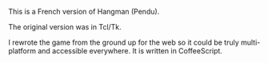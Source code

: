 This is a French version of Hangman (Pendu).

The original version was in Tcl/Tk.

I rewrote the game from the ground up for the web so it could be truly multi-platform and
accessible everywhere. It is written in CoffeeScript.
